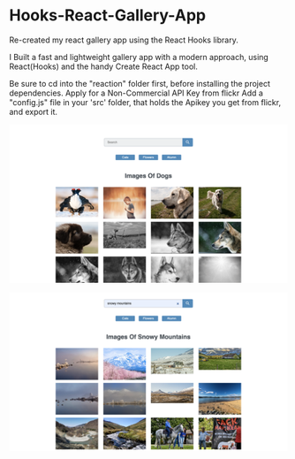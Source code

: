 # Hooks-React-Gallery-App
Re-created my react gallery app using the React Hooks library.

I Built a fast and lightweight gallery app with a modern approach, using React(Hooks) and the handy Create React App tool.

Be sure to cd into the "reaction" folder first, before installing the project dependencies.
Apply for a Non-Commercial API Key from flickr
Add a "config.js" file in your 'src' folder, that holds the Apikey you get from flickr, and export it.

![Screen shot showcase of live version](https://github.com/osmankbk/Hooks-React-Gallery-App/blob/main/reaction/images/Screen%20Shot%202021-04-20%20at%2012.30.18%20PM%201.37.59%20PM.png)

![Screen shot showcase of live version](https://github.com/osmankbk/Hooks-React-Gallery-App/blob/main/reaction/images/Screen%20Shot%202021-04-20%20at%2012.32.20%20PM%201.37.58%20PM%202.png)
